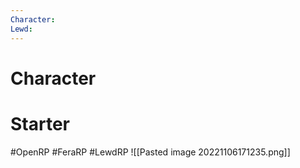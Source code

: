 ```yaml
---
Character: 
Lewd: 
---
```

# Character


# Starter


  

#OpenRP #FeraRP #LewdRP 
![[Pasted image 20221106171235.png]]